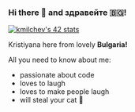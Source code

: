 ### Hi there 👋 and здравейте :bulgaria:!

<!--
**kis619/kis619** is a ✨ _special_ ✨ repository because its `README.md` (this file) appears on your GitHub profile.

Here are some ideas to get you started:

- 🔭 I’m currently working on ...
- 🌱 I’m currently learning ...
- 👯 I’m looking to collaborate on ...
- 🤔 I’m looking for help with ...
- 💬 Ask me about ...
- 📫 How to reach me: ...
- 😄 Pronouns: ...
- ⚡ Fun fact: ...
-->

[![kmilchev's 42 stats](https://badge42.herokuapp.com/api/stats/kmilchev?cursus=42cursus)](https://github.com/JaeSeoKim/badge42)

Kristiyana here from lovely **Bulgaria!**

All you need to know about me:
- passionate about code
- loves to laugh
- loves to make people laugh
- will steal your cat :lion:
